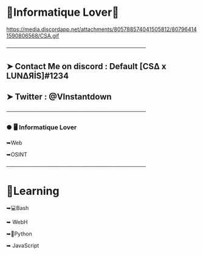 # 🌴Informatique Lover🌴

https://media.discordapp.net/attachments/805788574041505812/807964141590806568/CSA.gif

─────────────────────────────────────

## ➤ Contact Me on discord : Default [CSΔ x LUNΔЯİS]#1234

## ➤ Twitter : @VInstantdown

─────────────────────────────────────

### ● 🖥️ Informatique Lover

 ➥Web
 
 ➥OSINT

─────────────────────────────────────

# 🧠Learning
 
 ➥💻Bash
 
 ➥ WebH
 
 ➥🐍Python
 
 ➥ JavaScript
 

